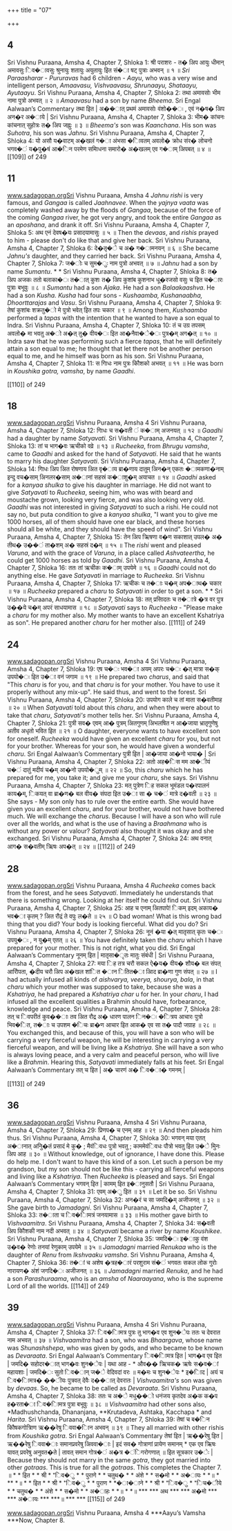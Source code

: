 +++
title = "07"

+++


## 4
Sri Vishnu Puraana, Amsha 4, Chapter 7, Shloka 1: श्री पराशरः - त� अिप आयुः धीमान् अमावसुः िव�ावसुः श्रुनायुः शतायुः अयुतायुः इित सं�ा षट् पुत्राः अभवन् ॥ १ ॥ *Sri Paraasharar* - *Pururavas* had 6 children - *Aayu*, who was a very wise and intelligent person, *Amaavasu, Vishvaavasu, Shrunaayu, Shataayu, Ayutaayu*. Sri Vishnu Puraana, Amsha 4, Chapter 7, Shloka 2: तथा अमावसोः भीम नामा पुत्रो अभवत् ॥ २ ॥ *Amaavasu* had a son by name *Bheema*. Sri Engal Aalwaan’s Commentary तथा इित | अ��ात् प्रथमं अमावसोः वंशो��ः , एवं न�ष� अिप अन�र अ�ाये | Sri Vishnu Puraana, Amsha 4, Chapter 7, Shloka 3: भीम� कांचनः कांचनात् सुहोत्रः त� अिप जह्नुः ॥ ३ ॥ *Bheema's* son was *Kaanchana*. His son was *Suhotra*, his son was *Jahnu*. Sri Vishnu Puraana, Amsha 4, Chapter 7, Shloka 4:  यो असौ य�वाटम् अ�खलं ग�ा अंभसा �ािवतम् अवलो� क्रोध संर� लोचनो भगव�ं य�पु�षं आ�िन परमेण समािधना समारो� अ�खलम् एव ग�ाम् अिपबत् ॥ ४ ॥  [[109]] of 249 





## 11
www.sadagopan.orgSri Vishnu Puraana, Amsha 4 *Jahnu rishi* is very famous, and *Gangaa* is called *Jaahnavee*. When the *yajnya vaata* was completely washed away by the floods of *Gangaa*, because of the force of the coming *Gangaa* river, he got very angry, and took the entire *Gangaa* as an *aposhana*, and drank it off. Sri Vishnu Puraana, Amsha 4, Chapter 7, Shloka 5: अथ एनं देवष�यः प्रसादयामासुः ॥ ५ ॥ Then the *devaas*, and *rishis* prayed to him - please don't do like that and give her back. Sri Vishnu Puraana, Amsha 4, Chapter 7, Shloka 6: दे�तृ�े च अ� ग�ामनयन् ॥ ६ ॥ She became *Jahnu's* daughter, and they carried her back. Sri Vishnu Puraana, Amsha 4, Chapter 7, Shloka 7: ज�ोः च सुम�ुः नाम पुत्रो अभवत् ॥ ७ ॥ *Jahnu* had a son by name *Sumantu*. * * Sri Vishnu Puraana, Amsha 4, Chapter 7, Shloka 8: त� अिप अजकः ततो बलाका�ः त�ात् कुशः त� अिप कुशांब कुशनाभ धू�रजसो वसुः च इित च�ारः पुत्राः बभूवुः ॥ ८ ॥ *Sumantu* had a son *Ajaka*. He had a son *Balaakaashva*. He had a son *Kusha. Kusha* had four sons - *Kushaamba, Kushanaabha, Dhoorttarajas* and *Vasu*. Sri Vishnu Puraana, Amsha 4, Chapter 7, Shloka 9: तेषां कुशांबः शक्रतु�ो मे पुत्रो भवेत् इित तपः चकार ॥ ९ ॥ Among them, *Kushaamba* performed a *tapas* with the intention that he wanted to have a son equal to Indra. Sri Vishnu Puraana, Amsha 4, Chapter 7, Shloka 10: तं च उग्र तपसम् अवलो� मा भवतु अ�ो अ�त् तु� वीय�ः इित आ�नैवा�े�ः पुत्र�म् अग�त् ॥ १० ॥ Indra saw that he was performing such a fierce *tapas*, that he will definitely attain a son equal to me; he thought that let there not be another person equal to me, and he himself was born as his son. Sri Vishnu Puraana, Amsha 4, Chapter 7, Shloka 11:  स गािधः नाम पुत्रः कौिशको अभवत् ॥ ११ ॥ He was born in *Koushika gotra, vamsha*, by name *Gaadhi*. 



 [[110]] of 249 





## 18
www.sadagopan.orgSri Vishnu Puraana, Amsha 4 Sri Vishnu Puraana, Amsha 4, Chapter 7, Shloka 12: गािधः च स�वती ं क�ाम् अजनयत् ॥ १२ ॥ *Gaadhi* had a daughter by name *Satyavati*. Sri Vishnu Puraana, Amsha 4, Chapter 7, Shloka 13: तां च भाग�वः ऋचीको वव्रे ॥ १३ ॥ *Rucheeka*, from *Bhrugu vamsha*, came to *Gaadhi* and asked for the hand of *Satyavati*. He said that he wants to marry his daughter *Satyavati*. Sri Vishnu Puraana, Amsha 4, Chapter 7, Shloka 14: गािधः अिप अित रोषणाय अित वृ�ाय ब्रा�णाय दातुम् अिन�न् एकतः �ामकणा�नाम् इन्दु वच�साम् अिनलर�साम् अ�ानां सहस्रं क�ाशु�म् अयाचत ॥ १४ ॥ *Gaadhi* asked for a *kanyaa shulka* to give his daughter in marriage. He did not want to give *Satyavati* to *Rucheeka*, seeing him, who was with beard and moustache grown, looking very fierce, and was also looking very old. *Gaadhi* was not interested in giving *Satyavati* to such a rishi. He could not say no, but puta condition to give a *kanyaa shulka*, "I want you to give me 1000 horses, all of them should have one ear black, and these horses should all be white, and they should have the speed of wind". Sri Vishnu Puraana, Amsha 4, Chapter 7, Shloka 15: तेन अिप ऋिषणा व�ण सकाशात् उपल� अ� तीथ� उ��ं ता�शम् अ� सहस्रं द�म् ॥ १५ ॥ The *rishi* went and pleased *Varuna*, and with the grace of *Varuna*, in a place called *Ashvateertha*, he could get 1000 horses as told by *Gaadhi*. Sri Vishnu Puraana, Amsha 4, Chapter 7, Shloka 16: ततः तां ऋचीकः क�ाम् उपयेमे ॥ १६ ॥ *Gaadhi* could not do anything else. He gave *Satyavati* in marriage to *Rucheeka*. Sri Vishnu Puraana, Amsha 4, Chapter 7, Shloka 17: ऋचीकः च त�ाः च�म् अप�ाथ� चकार ॥ १७ ॥ *Rucheeka* prepared a *charu* to *Satyavati* in order to get a son. * * Sri Vishnu Puraana, Amsha 4, Chapter 7, Shloka 18:  तत् प्रसािदतः च त�ात्रे �त्र वर पुत्र उ��ये च�म् अपरं साधयामास ॥ १८ ॥ *Satyavati* says to *Rucheeka* - "Please make a *charu* for my mother also. My mother wants to have an excellent Kshatriya as son". He prepared another *charu* for her mother also.  [[111]] of 249 





## 24
www.sadagopan.orgSri Vishnu Puraana, Amsha 4 Sri Vishnu Puraana, Amsha 4, Chapter 7, Shloka 19: एष च�ः भव�ा अयम् अपरः च�ः �त् मात्रा स�क् उपयो�ः इित उ�ा वनं जगाम ॥ १९ ॥ He prepared two *charus*, and said that "This *charu* is for you, and that *charu* is for your mother. You have to use it properly without any mix-up". He said thus, and went to the forest. Sri Vishnu Puraana, Amsha 4, Chapter 7, Shloka 20: उपयोग काले च तां माता स�वतीमाह ॥ २० ॥ When *Satyavati* told about this *charu*, and when they were about to take that *charu*, *Satyavati's* mother tells her. Sri Vishnu Puraana, Amsha 4, Chapter 7, Shloka 21: पुत्री सव� एवम् आ� पुत्रम् अितगुणम् अिभलषित न आ�जाया भ्रातृगुणेषु अतीव अधृतो भवित इित ॥ २१ ॥ O daughter, everyone wants to have excellent son for oneself. *Rucheeka* would have given an excellent *charu* for you, but not for your brother. Whereas for your son, he would have given a wonderful *charu*. Sri Engal Aalwaan’s Commentary पुत्री इित | आ�जाया आ�नो भाया� | Sri Vishnu Puraana, Amsha 4, Chapter 7, Shloka 22: अतो अह�िस मम आ�ीयं च�ं दातुं मदीयं च�म् आ�नो उपयो�ुम् ॥ २२ ॥ So, this *charu* which he has prepared for me, you take it; and give me your *charu*, she says. Sri Vishnu Puraana, Amsha 4, Chapter 7, Shloka 23: मत् पुत्रेण िह सकल भूमंडल प�रपालनं काय�म्, िकयत् वा ब्रा�ण� बल वीय� संपदा इित उ�ा सा � च�ं मात्रे द�वती ॥ २३ ॥ She says - My son only has to rule over the entire earth. She would have given you an excellent *charu*, and for your brother, would not have bothered much. We will exchange the *charus*. Because I will have a son who will rule over all the worlds, and what is the use of having a *Braahmana* who is without any power or valour? *Satyavati* also thought it was okay and she exchanged. Sri Vishnu Puraana, Amsha 4, Chapter 7, Shloka 24:  अथ वनात् आग� स�वतीम् ऋिषः अप�त् ॥ २४ ॥  [[112]] of 249 





## 28
www.sadagopan.orgSri Vishnu Puraana, Amsha 4 *Rucheeka* comes back from the forest, and he sees *Satyavati*. Immediately he understands that there is something wrong. Looking at her itself he could find out. Sri Vishnu Puraana, Amsha 4, Chapter 7, Shloka 25: आह च एनाम् अितपापे\! िकम् इदम् अकाय� भव�ा कृतम् ? अित रौद्रं ते वपुः ल�ते ॥ २५ ॥ O bad woman\! What is this wrong bad thing that you did? Your body is looking fierceful. What did you do? Sri Vishnu Puraana, Amsha 4, Chapter 7, Shloka 26: नूनं �या �त् मातृसात् कृतः च�ः उपयु�ः , न यु�म् एतत् ॥ २६ ॥ You have definitely taken the *charu* which I have prepared for your mother. This is not right, what you did. Sri Engal Aalwaan’s Commentary नूनम् इित | मातृसा�ृतः मातुः संबंधी | Sri Vishnu Puraana, Amsha 4, Chapter 7, Shloka 27: मया िह तत्र चरौ सकल ऐ�य� वीय� शौय� बल संपत् आरोिपता, �दीय चरौ अिप अ�खल शांित �ान ितित�ा आिद ब्रा�णा गुण संपत् ॥ २७ ॥ I had actually infused all kinds of *aishvarya, veerya, shourya, bala*, in that *charu* which your mother was supposed to take, because she was a *Kshatriya*, he had prepared a *Kshatriya char* u for her. In your *charu*, I had infused all the excellent qualities a Brahmin should have, forbearance, knowledge and peace. Sri Vishnu Puraana, Amsha 4, Chapter 7, Shloka 28:  तत् च िवपरीतं कुव��ाः तव अित रौद्र अ� धारण पालन िन�ः �ित्रय आचारः पुत्रो भिव�ित, त�ाः च उपशम �िचः ब्रा�ण आचार इित आक� एव सा त� पादौ जग्राह ॥ २८ ॥ You exchanged this, and because of this, you will have a son who will be carrying a very fierceful weapon, he will be interesting in carrying a very fierceful weapon, and will be living like a *Kshatriya*. She will have a son who is always loving peace, and a very calm and peaceful person, who will live like a *Brahmin*. Hearing this, *Satyavati* immediately falls at his feet. Sri Engal Aalwaan’s Commentary तत् च इित | अ� चारणं अ� िव�ा� गमनम् | 



 [[113]] of 249 





## 36
www.sadagopan.orgSri Vishnu Puraana, Amsha 4 Sri Vishnu Puraana, Amsha 4, Chapter 7, Shloka 29: प्रिणप� च एनम् आह ॥ २९ ॥ And then pleads him thus. Sri Vishnu Puraana, Amsha 4, Chapter 7, Shloka 30: भगवन् मया एतत् अ�ानात् अनुि�तं प्रसादं मे कु� ; मैवंिवधः पुत्रो भवतु ; काममेवंिवधः पौत्रो भवतु इित उ�े मुिनः अिप आह ॥ ३० ॥ Without knowledge, out of ignorance, I have done this. Please do help me. I don't want to have this kind of a son. Let such a person be my grandson, but my son should not be like this - carrying all fierceful weapons and living like a *Kshatriya*. Then *Rucheeka* is pleased and says. Sri Engal Aalwaan’s Commentary भगवन् इित | कामम् इित इ�ानुसतौ | Sri Vishnu Puraana, Amsha 4, Chapter 7, Shloka 31: एवम् अ�ु इित ॥ ३१ ॥ Let it be so. Sri Vishnu Puraana, Amsha 4, Chapter 7, Shloka 32: अन�रं च सा जमदि�म् अजीजनत् ॥ ३२ ॥ She gave birth to *Jamadagni*. Sri Vishnu Puraana, Amsha 4, Chapter 7, Shloka 33: त�ाता च िव�ािमत्रं जनयामास ॥ ३३ ॥ His mother gave birth to *Vishvaamitra*. Sri Vishnu Puraana, Amsha 4, Chapter 7, Shloka 34: स�वती अिप कौिशकी नाम नदी अभवत् ॥ ३४ ॥ *Satyavati* became a river by name *Koushikee*. Sri Vishnu Puraana, Amsha 4, Chapter 7, Shloka 35: जमदि�ः इ�ाकु वंश उ�व� रेणोः तनयां रेणुकाम् उपयेमे ॥ ३५ ॥ *Jamadagni* married *Renukaa* who is the daughter of *Renu* from *Ikshvaaku* *vamsha*. Sri Vishnu Puraana, Amsha 4, Chapter 7, Shloka 36:  त�ां च अशेष �त्रह�ारं परशुराम सं�ं भगवतः सकल लोक गुरोः नारायण� अंशं जगदि�ः अजीजनत् ॥ ३६ ॥ *Jamadagni* married *Renuka*, and he had a son *Parashuraama*, who is an *amsha* of *Naaraayana*, who is the supreme Lord of all the worlds.  [[114]] of 249 





## 39
www.sadagopan.orgSri Vishnu Puraana, Amsha 4 Sri Vishnu Puraana, Amsha 4, Chapter 7, Shloka 37: िव�ािमत्र पुत्रः तु भाग�व एव शुन�ेपः ततः च देवरात नाम अभवत् ॥ ३७ ॥ *Vishvaamitra* had a son, who was *Bhaargava*, whose name was *Shunashshepa*, who was given by gods, and who became to be known as *Devaraata*. Sri Engal Aalwaan’s Commentary िव�ािमत्र इित | भाग�व एव इित | जमदि� सहोदर�ात् भाग�वः शुन�ेपः | यथा आह - \* औव�� ऋिचक� ऋषेः स�व�ां महायशाः | जमदि�ः सुतो िव�ान् ज�े वेदिवदां वरः ॥ म�मः च शुन�ेपः \* इ�ािद | अयं च िव�ािमत्र� ��ीयः पुत्रवत् देवैः द��ात् देवरातः | *Vishvaamitra's* son was given by *devaas*. So, he became to be called as *Devaraata*. Sri Vishnu Puraana, Amsha 4, Chapter 7, Shloka 38: ततः च अ�े मधु��ो धनंजय कृतदेव अ�क क�प ह�रता�ा िव�ािमत्र पुत्रा बभूवुः ॥ ३८ ॥ *Vishvaamitra* had other sons also, *Madhushchanda, Dhananjana, **Krutadeva, Ashtaka, Kacchapa * and *Harita*. Sri Vishnu Puraana, Amsha 4, Chapter 7, Shloka 39:  तेषां च ब�िन कौिषकगोत्रािण ऋ��रेषु िववा�ािन अभवन् ॥ ३९ ॥ They all married with other rishis from *Koushika gotra*. Sri Engal Aalwaan’s Commentary तेषां इित | ऋ��रेषु इित | ऋ��रेषु िववा�ाः समानप्रवरेषु अिववा�ाः | इदं सव� गोत्राणां प्रायेण समानम् \* एक एव ऋिषः यावत् प्रवरेषु अनुवत�ते | तावत् समान गोत्र�ं अ�त्र �ंिगरोगणात् ॥ इित सूत्रकार उ�ेः | Because they should not marry in the same *gotra*, they got married into other *gotraas*. This is true for all the *gotraas*. This completes the Chapter 7. ॥ * * इित * * श्री * *िव�ु * * पुराणे * * चतुथ� * * अंशे * * स�मो * * अ�ायः * *॥ * ** *॥ * * इित * * श्री * *िव�ु * * पुराण * *�ा�ाने * * श्री * *िव�ु * *िच�ीये * * चतुथ� * * अंशे * * स�मो * * अ�ाहः * *॥ * *॥ *** *** अथ *** *** अ�मो *** *** अ�ायः *** ***॥ *** *** [[115]] of 249 



www.sadagopan.orgSri Vishnu Puraana, Amsha 4 ***Aayu’s Vamsha ***Now, Chapter 8. 
